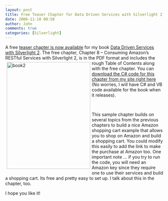 ```yaml
---
layout: post
title: Free Teaser Chapter for Data Driven Services with Silverlight 2
date: 2008-11-10 00:58
author: John
comments: true
categories: [Silverlight]
---
```

<p>A free <a href="http://oreilly.com/catalog/9780596523091/chapter/index.html">teaser chapter is now available</a> for my book <a href="http://oreilly.com/catalog/9780596523091/">Data Driven Services with Silverlight 2</a>. The free chapter, Chapter 8 &ndash; Consuming Amazon&rsquo;s RESTful Services with Silverlight 2, is in the PDF <a href="http://oreilly.com/catalog/9780596523091/"><img title="book2" style="border-right: 0px; border-top: 0px; display: inline; margin: 5px; border-left: 0px; border-bottom: 0px" height="342" alt="book2" width="266" align="left" border="0" src="/wp-content/uploads/files/media/image/WindowsLiveWriter/FreeTeaserChapterforDataDrivenServiceswi_D9A/book2_3.png" /></a>format and includes the rough Table of Contents along with the free chapter. You can <a href="/wp-content/uploads/files/downloads/DDSS2 - sample chapter - ch08 - code.rar">download the C# code for this chapter from my site right here</a> (No worries, I will have C# and VB code available for the book when it releases).</p>
<p>&nbsp;</p>
<p>This sample chapter builds on several topics from the previous chapters to build a nice Amazon shopping cart example that allows you to shop on Amazon and build a shopping cart. You could modify this easily to add the link to make the purchase at Amazon too. One important note &hellip; if you try to run the code, you will need an Amazon key since they require one to use their services and build a shopping cart. Its free and pretty easy to set up. I talk about this in the chapter, too.</p>
<p>I hope you like it!</p>

